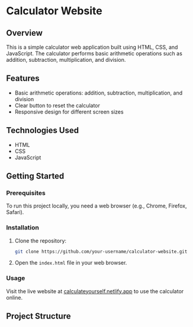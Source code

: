 # Calculator Website

## Overview
This is a simple calculator web application built using HTML, CSS, and JavaScript. The calculator performs basic arithmetic operations such as addition, subtraction, multiplication, and division.

## Features
- Basic arithmetic operations: addition, subtraction, multiplication, and division
- Clear button to reset the calculator
- Responsive design for different screen sizes

## Technologies Used
- HTML
- CSS
- JavaScript

## Getting Started

### Prerequisites
To run this project locally, you need a web browser (e.g., Chrome, Firefox, Safari).

### Installation
1. Clone the repository:
    ```bash
    git clone https://github.com/your-username/calculator-website.git
    ```

2. Open the `index.html` file in your web browser.

### Usage
Visit the live website at [calculateyourself.netlify.app](https://calculateyourself.netlify.app) to use the calculator online.

## Project Structure
